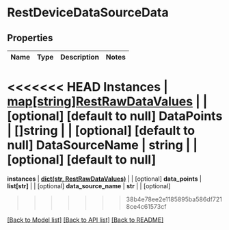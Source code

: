 # RestDeviceDataSourceData

## Properties
Name | Type | Description | Notes
------------ | ------------- | ------------- | -------------
<<<<<<< HEAD
**Instances** | [**map[string]RestRawDataValues**](RestRawDataValues.md) |  | [optional] [default to null]
**DataPoints** | **[]string** |  | [optional] [default to null]
**DataSourceName** | **string** |  | [optional] [default to null]
=======
**instances** | [**dict(str, RestRawDataValues)**](RestRawDataValues.md) |  | [optional] 
**data_points** | **list[str]** |  | [optional] 
**data_source_name** | **str** |  | [optional] 
>>>>>>> 38b4e78ee2e1185895ba586df7218ce4c61573cf

[[Back to Model list]](../README.md#documentation-for-models) [[Back to API list]](../README.md#documentation-for-api-endpoints) [[Back to README]](../README.md)


